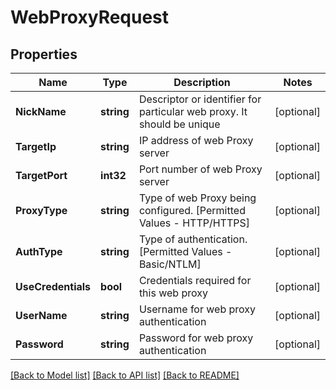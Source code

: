 # WebProxyRequest

## Properties

Name | Type | Description | Notes
------------ | ------------- | ------------- | -------------
**NickName** | **string** | Descriptor or identifier for particular web proxy. It should be unique | [optional] 
**TargetIp** | **string** | IP address of web Proxy server | [optional] 
**TargetPort** | **int32** | Port number of web Proxy server | [optional] 
**ProxyType** | **string** | Type of web Proxy being configured. [Permitted Values - HTTP/HTTPS] | [optional] 
**AuthType** | **string** | Type of authentication. [Permitted Values - Basic/NTLM] | [optional] 
**UseCredentials** | **bool** | Credentials required for this web proxy | [optional] 
**UserName** | **string** | Username for web proxy authentication | [optional] 
**Password** | **string** | Password for web proxy authentication | [optional] 

[[Back to Model list]](../README.md#documentation-for-models) [[Back to API list]](../README.md#documentation-for-api-endpoints) [[Back to README]](../README.md)


